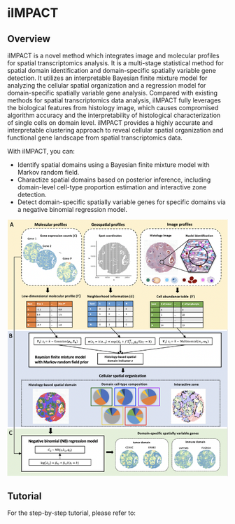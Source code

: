 # iIMPACT

## Overview
iIMPACT is a novel method which integrates image and molecular profiles for spatial transcriptomics analysis. It is a multi-stage statistical method for spatial domain identification and domain-specific spatially variable gene detection. It utilizes an interpretable Bayesian finite mixture model for analyzing the cellular spatial organization and a regression model for domain-specific spatially variable gene analysis. Compared with existing methods for spatial transcriptomics data analysis, iIMPACT fully leverages the biological features from histology image, which causes compromised algorithm accuracy and the interpretability of histological characterization of single cells on domain level. iIMPACT provides a highly accurate and interpretable clustering approach to reveal cellular spatial organization and functional gene landscape from spatial transcriptomics data.   


With iIMPACT, you can:

- Identify spatial domains using a Bayesian finite mixture model with Markov random field.
- Charactize spatial domains based on posterior inference, including domain-level cell-type proportion estimation and interactive zone detection.
- Detect domain-specific spatially variable genes for specific domains via a negative binomial regression model.

![flowchart](flowchart.png)

## Tutorial
For the step-by-step tutorial, please refer to:

